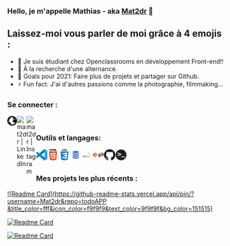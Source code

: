### Hello, je m'appelle Mathias - aka [Mat2dr][website] 👋

## Laissez-moi vous parler de moi grâce à 4 emojis :

- 🌱 Je suis étudiant chez Openclassrooms en développement Front-end!!
- 👯 À la recherche d'une alternance.
- 🥅 Goals pour 2021: Faire plus de projets et partager sur Github.
- ⚡ Fun fact: J'ai d'autres passions comme la photographie, filmmaking...


### Se connecter :

[<img align="left" alt="mathiasdragovic.com" width="22px" src="https://raw.githubusercontent.com/iconic/open-iconic/master/svg/globe.svg" />][website]
[<img align="left" alt="mat2dr | LinkedIn" width="22px" src="https://cdn.jsdelivr.net/npm/simple-icons@v3/icons/linkedin.svg" />][linkedin]
[<img align="left" alt="mat2dr | Instagram" width="22px" src="https://cdn.jsdelivr.net/npm/simple-icons@v3/icons/instagram.svg" />][instagram]

<br />

### Outils et langages:

<img align="left" alt="Visual Studio Code" width="26px" src="https://raw.githubusercontent.com/github/explore/80688e429a7d4ef2fca1e82350fe8e3517d3494d/topics/visual-studio-code/visual-studio-code.png" />
<img align="left" alt="HTML5" width="26px" src="https://raw.githubusercontent.com/github/explore/80688e429a7d4ef2fca1e82350fe8e3517d3494d/topics/html/html.png" />
<img align="left" alt="CSS3" width="26px" src="https://raw.githubusercontent.com/github/explore/80688e429a7d4ef2fca1e82350fe8e3517d3494d/topics/css/css.png" />
<img align="left" alt="SQL" width="26px" src="https://raw.githubusercontent.com/github/explore/80688e429a7d4ef2fca1e82350fe8e3517d3494d/topics/sql/sql.png" />
<img align="left" alt="MySQL" width="26px" src="https://raw.githubusercontent.com/github/explore/80688e429a7d4ef2fca1e82350fe8e3517d3494d/topics/mysql/mysql.png" />
<img align="left" alt="Git" width="26px" src="https://raw.githubusercontent.com/github/explore/80688e429a7d4ef2fca1e82350fe8e3517d3494d/topics/git/git.png" />
<img align="left" alt="GitHub" width="26px" src="https://raw.githubusercontent.com/github/explore/78df643247d429f6cc873026c0622819ad797942/topics/github/github.png" />
<img align="left" alt="Terminal" width="26px" src="https://raw.githubusercontent.com/github/explore/80688e429a7d4ef2fca1e82350fe8e3517d3494d/topics/terminal/terminal.png" />

<br />
<br />

### Mes projets les plus récents :
[![Readme Card](https://github-readme-stats.vercel.app/api/pin/?username=Mat2dr&repo=todoAPP
&title_color=fff&icon_color=f9f9f9&text_color=9f9f9f&bg_color=151515)](https://github.com/Mat2dr/todoAPP)

[![Readme Card](https://github-readme-stats.vercel.app/api/pin/?username=Mat2dr&repo=DragovicMathias_P3_30072021&title_color=fff&icon_color=f9f9f9&text_color=9f9f9f&bg_color=151515)](https://github.com/Mat2dr/DragovicMathias_P3_30072021)

[![Readme Card](https://github-readme-stats.vercel.app/api/pin/?username=Mat2dr&repo=DragovicMathias_P2_01062021&title_color=fff&icon_color=f9f9f9&text_color=9f9f9f&bg_color=151515)](https://github.com/Mat2dr/DragovicMathias_P2_01062021)


[website]: https://mathiasdragovic.com/
[instagram]: https://www.instagram.com/mat2dr/
[linkedin]: www.linkedin.com/in/mathias-dragovic
